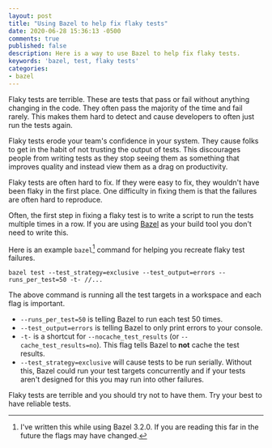 ```yaml
---
layout: post
title: "Using Bazel to help fix flaky tests"
date: 2020-06-28 15:36:13 -0500
comments: true
published: false
description: Here is a way to use Bazel to help fix flaky tests.
keywords: 'bazel, test, flaky tests'
categories: 
- bazel
---
```


Flaky tests are terrible.
These are tests that pass or fail without anything changing in the code.
They often pass the majority of the time and fail rarely.
This makes them hard to detect and cause developers to often just run the tests again.

Flaky tests erode your team's confidence in your system.
They cause folks to get in the habit of not trusting the output of tests.
This discourages people from writing tests as they stop seeing them as something that improves quality and instead view them as a drag on productivity.

Flaky tests are often hard to fix.
If they were easy to fix, they wouldn't have been flaky in the first place.
One difficulty in fixing them is that the failures are often hard to reproduce.

Often, the first step in fixing a flaky test is to write a script to run the tests multiple times in a row.
If you are using [Bazel](https://bazel.build/) as your build tool you don't need to write this.

Here is an example `bazel`[^1] command for helping you recreate flaky test failures.

[^1]: I've written this while using Bazel 3.2.0. If you are reading this far in the future the flags may have changed.


`bazel test --test_strategy=exclusive --test_output=errors --runs_per_test=50 -t- //...`


The above command is running all the test targets in a workspace and each flag is important.

- `--runs_per_test=50` is telling Bazel to run each test 50 times.
- `--test_output=errors` is telling Bazel to only print errors to your console.
- `-t-` is a shortcut for `--nocache_test_results` (or `--cache_test_results=no`).
This flag tells Bazel to **not** cache the test results.
- `--test_strategy=exclusive` will cause tests to be run serially.
Without this, Bazel could run your test targets concurrently and if your tests aren't designed for this you may run into other failures.

Flaky tests are terrible and you should try not to have them.
Try your best to have reliable tests.
